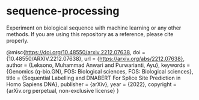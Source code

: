 # sequence-processing
Experiment on biological sequence with machine learning or any other methods. If you are using this repository as a reference, please cite properly.

@misc{https://doi.org/10.48550/arxiv.2212.07638,
  doi = {10.48550/ARXIV.2212.07638},
  url = {https://arxiv.org/abs/2212.07638},
  author = {Leksono, Muhammad Anwari and Purwarianti, Ayu},
  keywords = {Genomics (q-bio.GN), FOS: Biological sciences, FOS: Biological sciences},
  title = {Sequential Labelling and DNABERT For Splice Site Prediction in Homo Sapiens DNA},
  publisher = {arXiv},
  year = {2022},
  copyright = {arXiv.org perpetual, non-exclusive license}
}
